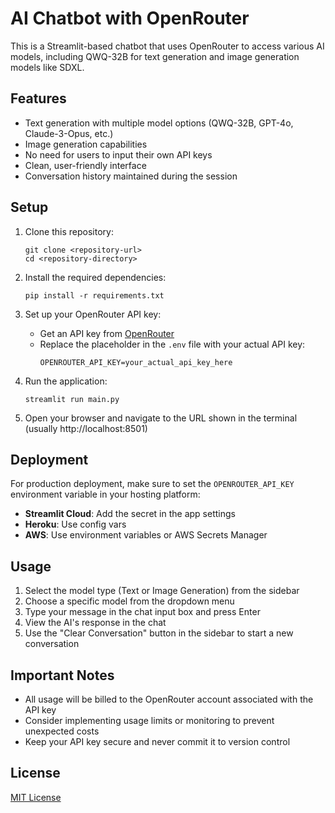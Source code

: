 # AI Chatbot with OpenRouter

This is a Streamlit-based chatbot that uses OpenRouter to access various AI models, including QWQ-32B for text generation and image generation models like SDXL.

## Features

- Text generation with multiple model options (QWQ-32B, GPT-4o, Claude-3-Opus, etc.)
- Image generation capabilities
- No need for users to input their own API keys
- Clean, user-friendly interface
- Conversation history maintained during the session

## Setup

1. Clone this repository:
   ```
   git clone <repository-url>
   cd <repository-directory>
   ```

2. Install the required dependencies:
   ```
   pip install -r requirements.txt
   ```

3. Set up your OpenRouter API key:
   - Get an API key from [OpenRouter](https://openrouter.ai/keys)
   - Replace the placeholder in the `.env` file with your actual API key:
     ```
     OPENROUTER_API_KEY=your_actual_api_key_here
     ```

4. Run the application:
   ```
   streamlit run main.py
   ```

5. Open your browser and navigate to the URL shown in the terminal (usually http://localhost:8501)

## Deployment

For production deployment, make sure to set the `OPENROUTER_API_KEY` environment variable in your hosting platform:

- **Streamlit Cloud**: Add the secret in the app settings
- **Heroku**: Use config vars
- **AWS**: Use environment variables or AWS Secrets Manager

## Usage

1. Select the model type (Text or Image Generation) from the sidebar
2. Choose a specific model from the dropdown menu
3. Type your message in the chat input box and press Enter
4. View the AI's response in the chat
5. Use the "Clear Conversation" button in the sidebar to start a new conversation

## Important Notes

- All usage will be billed to the OpenRouter account associated with the API key
- Consider implementing usage limits or monitoring to prevent unexpected costs
- Keep your API key secure and never commit it to version control

## License

[MIT License](LICENSE)